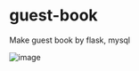 # guest-book
Make guest book by flask, mysql

![image](https://user-images.githubusercontent.com/55939719/115116064-b4312400-9fd2-11eb-8eb1-8a680b7e8ad5.png)
